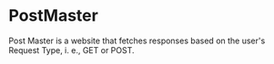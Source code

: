 # PostMaster
Post Master is a website that fetches responses based on the user's Request Type, i. e., GET or POST.

